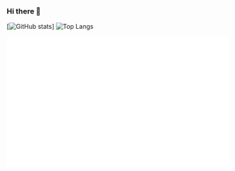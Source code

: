 ### Hi there 👋

<!--
**errijahi/errijahi** is a ✨ _special_ ✨ repository because its `README.md` (this file) appears on your GitHub profile.

Here are some ideas to get you started:

- 🔭 I’m currently working on ...
- 🌱 I’m currently learning ...
- 👯 I’m looking to collaborate on ...
- 🤔 I’m looking for help with ...
- 💬 Ask me about ...
- 📫 How to reach me: ...
- 😄 Pronouns: ...
- ⚡ Fun fact: ...
-->
[![ GitHub stats](https://https://github.com/errijahi/github-stats-transparent/blob/output/generated/overview.svg)]
![Top Langs](https://github-readme-stats-s3nd-errijahi.vercel.app/api/top-langs/?username=errijahi&layout=compact&langs_count=20&show_icons=true&theme=radical)

![MarineGEO circle logo](https://github.com/errijahi/github-stats-transparent/blob/output/generated/overview.svg)
